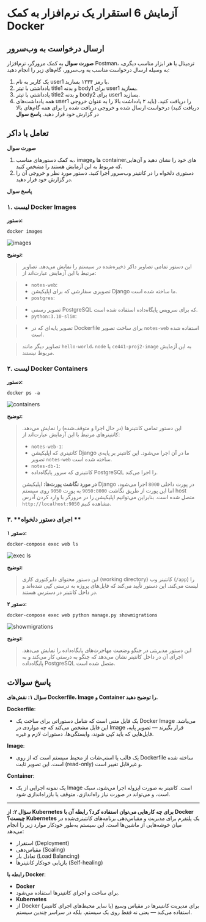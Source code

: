 # آزمایش 6 استقرار یک نرم‌افزار به کمک Docker


## ارسال درخواست به وب‌سرور

**صورت سوال**
به کمک مرورگر، نرم‌افزار Postman، ترمینال یا هر ابزار مناسب دیگری، به وسیله ارسال درخواست مناسب به وب‌سرور، گام‌های زیر را انجام دهید:

1. یک کاربر به نام user1 با رمز ۱۲۳۴ بسازید.
2. یادداشتی با تیتر title1 و بدنه body1 برای user1 بسازید.
3. یادداشتی با تیتر title2 و بدنه body2 برای user1 بسازید.
4. همه یادداشت‌های user1 را دریافت کنید. (باید ۲ یادداشت بالا را به عنوان خروجی دریافت کنید)
درخواست ارسال شده و خروجی دریافت شده را برای همه گام‌های بالا در گزارش خود قرار دهید.
**پاسخ سوال**

## تعامل با داکر
**صورت سوال**

1. به کمک دستورهای مناسب، image‌ها و containerهای خود را نشان دهید و آن‌هایی که مربوط به این آزمایش هستند را مشخص کنید.
2. دستوری دلخواه را در کانتینر وب‌سرور اجرا کنید. دستور مورد نظر و خروجی آن را در گزارش خود قرار دهید.

**پاسخ سوال**

###  ۱. **لیست Docker Images**

**دستور:**

```
docker images
```
![images](https://github.com/user-attachments/assets/e3eb0c67-8d09-4452-9e03-b6c8b430b4cc)

**توضیح:**

> این دستور تمامی تصاویر داکر ذخیره‌شده در سیستم را نمایش می‌دهد. تصاویر مرتبط با این آزمایش عبارت‌اند از:

> * `notes-web`:
> *  تصویری سفارشی که برای اپلیکیشن Django ما ساخته شده است.
> * `postgres`:

> *  تصویر رسمی PostgreSQL که برای سرویس پایگاه‌داده استفاده شده است.
> * `python:3.10-slim`:

> *  تصویر پایه‌ای که در Dockerfile برای ساخت تصویر `notes-web` استفاده شده است.

> تصاویر دیگر مانند `hello-world`، `node` یا `ce441-proj2-image` به این آزمایش مربوط نیستند.


###  ۲. **لیست Docker Containers**

**دستور:**

```
docker ps -a
```
![containers](https://github.com/user-attachments/assets/e9c2e1d5-9487-4cc5-8236-14d4946fd9e4)

**توضیح:**

> این دستور تمامی کانتینرها (در حال اجرا و متوقف‌شده) را نمایش می‌دهد. کانتینرهای مرتبط با این آزمایش عبارت‌اند از:
>
> * `notes-web-1`:
> *  کانتینری که اپلیکیشن Django ما در آن اجرا می‌شود. این کانتینر بر پایه‌ی تصویر `notes-web` ساخته شده است.
> * `notes-db-1`:
> *  کانتینری که سرور پایگاه‌داده PostgreSQL را اجرا می‌کند.
>
> **در مورد نگاشت پورت‌ها:**
> اپلیکیشن Django در پورت داخلی `8000` اجرا می‌شود، اما این پورت از طریق نگاشت `9050:8000` به پورت `9050` روی سیستم host متصل شده است. بنابراین می‌توانیم اپلیکیشن را در مرورگر با وارد کردن آدرس `http://localhost:9050` مشاهده کنیم.



###  ۳. **اجرای دستور دلخواه **

**دستور ۱:**

```
docker-compose exec web ls
```
![exec ls](https://github.com/user-attachments/assets/a54de8a8-0245-4f23-b4b5-269aaffe24a3)

**توضیح:**

> این دستور محتوای دایرکتوری کاری (working directory) کانتینر وب (`/app`) را لیست می‌کند. این دستور تأیید می‌کند که فایل‌های پروژه به درستی کپی شده‌اند و در داخل کانتینر در دسترس هستند.

**دستور ۲:**

```
docker-compose exec web python manage.py showmigrations
```
![showmigrations](https://github.com/user-attachments/assets/e5f8c8cb-d64f-4457-8921-20fd1f976504)


**توضیح:**

> این دستور مدیریتی در جنگو وضعیت مهاجرت‌های پایگاه‌داده را نمایش می‌دهد. اجرای آن در داخل کانتینر نشان می‌دهد که جنگو به درستی کار می‌کند و به پایگاه‌داده PostgreSQL متصل شده است.


## پاسخ سوالات

 **سؤال ۱: نقش‌های Dockerfile، Image و Container را توضیح دهید.**
 
**Dockerfile**:
- یک فایل متنی است که شامل دستوراتی برای ساخت یک Docker Image می‌باشد. این فایل مشخص می‌کند که چه مواردی در Image قرار بگیرند — تصویر پایه، فایل‌هایی که باید کپی شوند، وابستگی‌ها، دستورات لازم و غیره.

**Image**:
- یک قالب یا اسنپ‌شات از محیط سیستم است که از روی Dockerfile ساخته شده است. این تصویر ثابت (read-only) و غیرقابل تغییر است.

**Container**:
- یک نمونه اجرایی از یک Image است. کانتینر به صورت ایزوله اجرا می‌شود، سبک است، و می‌تواند در صورت نیاز راه‌اندازی، متوقف یا بازراه‌اندازی شود.

---

**سؤال ۲: از Kubernetes برای چه کارهایی می‌توان استفاده کرد؟ رابطه آن با Docker چیست؟**
**Kubernetes** 
یک پلتفرم برای مدیریت و مقیاس‌دهی برنامه‌های کانتینری‌شده در میان خوشه‌هایی از ماشین‌ها است. این سیستم به‌طور خودکار موارد زیر را انجام می‌دهد:

* استقرار (Deployment)
* مقیاس‌دهی (Scaling)
* تعادل بار (Load Balancing)
* بازیابی خودکار کانتینرها (Self-healing)

**رابطه با Docker**:

* **Docker**
*  برای ساخت و اجرای کانتینرها استفاده می‌شود.
* **Kubernetes**
* از Docker (یا سایر محیط‌های اجرای کانتینر) برای مدیریت کانتینرها در مقیاس وسیع استفاده می‌کند — یعنی نه فقط روی یک سیستم، بلکه در سراسر چندین سیستم.
